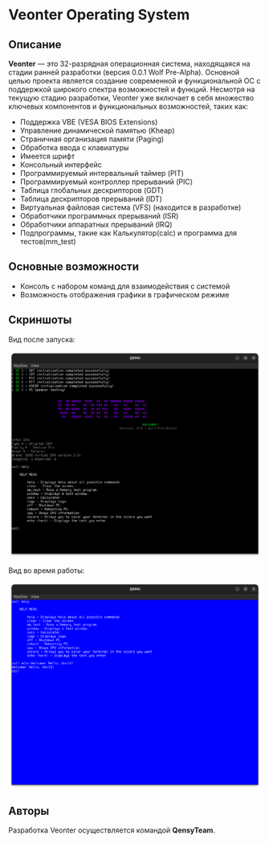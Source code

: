 # Veonter Operating System

## Описание
**Veonter** — это 32-разрядная операционная система, находящаяся на стадии ранней разработки (версия 0.0.1 Wolf Pre-Alpha). Основной целью проекта является создание современной и функциональной ОС с поддержкой широкого спектра возможностей и функций. Несмотря на текущую стадию разработки, Veonter уже включает в себя множество ключевых компонентов и функциональных возможностей, таких как:

- Поддержка VBE (VESA BIOS Extensions)
- Управление динамической памятью (Kheap)
- Страничная организация памяти (Paging)
- Обработка ввода с клавиатуры
- Имеется шрифт
- Консольный интерфейс
- Программируемый интервальный таймер (PIT)
- Программируемый контроллер прерываний (PIC)
- Таблица глобальных дескрипторов (GDT)
- Таблица дескрипторов прерываний (IDT)
- Виртуальная файловая система (VFS) (находится в разработке)
- Обработчики программных прерываний (ISR)
- Обработчики аппаратных прерываний (IRQ)
- Подпрограммы, такие как Калькулятор(calc) и программа для тестов(mm_test)

## Основные возможности
- Консоль с набором команд для взаимодействия с системой
- Возможность отображения графики в графическом режиме

## Скриншоты
Вид после запуска:

![Вид после запуска](screenshots/Start.png)

Вид во время работы:

![Работа](screenshots/Work.png)

## Авторы
Разработка Veonter осуществляется командой **QensyTeam**.

